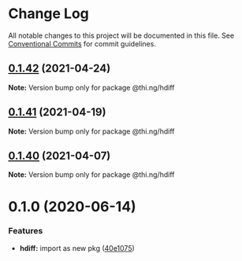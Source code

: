 # Change Log

All notable changes to this project will be documented in this file.
See [Conventional Commits](https://conventionalcommits.org) for commit guidelines.

## [0.1.42](https://github.com/thi-ng/umbrella/compare/@thi.ng/hdiff@0.1.41...@thi.ng/hdiff@0.1.42) (2021-04-24)

**Note:** Version bump only for package @thi.ng/hdiff





## [0.1.41](https://github.com/thi-ng/umbrella/compare/@thi.ng/hdiff@0.1.40...@thi.ng/hdiff@0.1.41) (2021-04-19)

**Note:** Version bump only for package @thi.ng/hdiff





## [0.1.40](https://github.com/thi-ng/umbrella/compare/@thi.ng/hdiff@0.1.39...@thi.ng/hdiff@0.1.40) (2021-04-07)

**Note:** Version bump only for package @thi.ng/hdiff





# 0.1.0 (2020-06-14)


### Features

* **hdiff:** import as new pkg ([40e1075](https://github.com/thi-ng/umbrella/commit/40e10755ca520d5d850da98d07b40f9339310318))
